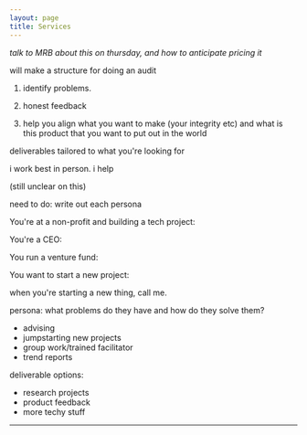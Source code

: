 ```yaml
---
layout: page
title: Services
---
```


*talk to MRB about this on thursday, and how to anticipate pricing it*

will make a structure for doing an audit

1. identify problems. 


2. honest feedback

3. help you align what you want to make (your integrity etc) and what is this product that you want to put out in the world 

deliverables tailored to what you're looking for


i work best in person. i help 

(still unclear on this)


need to do: write out each persona

You're at a non-profit and building a tech project:


You're a CEO:


You run a venture fund:


You want to start a new project:





when you're starting a new thing, call me. 

persona: what problems do they have and how do they solve them?



 - advising
 - jumpstarting new projects
 - group work/trained facilitator
 - trend reports

deliverable options:
 - research projects
 - product feedback
 - more techy stuff



***